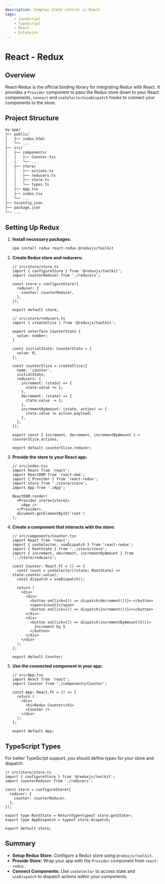```yaml
---
description: Complex state control in React
tags:
    - JavaScript
    - TypeScript
    - React
    - Extension
---
```


# React - Redux

## Overview

React-Redux is the official binding library for integrating Redux with React. It provides a `Provider` component to pass the Redux store down to your React components, `connect` and `useSelector`/`useDispatch` hooks to connect your components to the store.

## Project Structure

```txt
my-app/
├── public/
│   ├── index.html
│   └── ...
├── src/
│   ├── components/
│   │   ├── Counter.tsx
│   │   └── ...
│   ├── store/
│   │   ├── actions.ts
│   │   ├── reducers.ts
│   │   ├── store.ts
│   │   └── types.ts
│   ├── App.tsx
│   ├── index.tsx
│   └── ...
├── tsconfig.json
├── package.json
└── ...
```

## Setting Up Redux

1. **Install necessary packages:**

   ```bash
   npm install redux react-redux @reduxjs/toolkit
   ```

2. **Create Redux store and reducers:**

   ```tsx
   // src/store/store.ts
   import { configureStore } from '@reduxjs/toolkit';
   import counterReducer from './reducers';

   const store = configureStore({
     reducer: {
       counter: counterReducer,
     },
   });

   export default store;
   ```

   ```tsx
   // src/store/reducers.ts
   import { createSlice } from '@reduxjs/toolkit';

   export interface CounterState {
     value: number;
   }

   const initialState: CounterState = {
     value: 0,
   };

   const counterSlice = createSlice({
     name: 'counter',
     initialState,
     reducers: {
       increment: (state) => {
         state.value += 1;
       },
       decrement: (state) => {
         state.value -= 1;
       },
       incrementByAmount: (state, action) => {
         state.value += action.payload;
       },
     },
   });

   export const { increment, decrement, incrementByAmount } = counterSlice.actions;

   export default counterSlice.reducer;
   ```

3. **Provide the store to your React app:**

   ```tsx
   // src/index.tsx
   import React from 'react';
   import ReactDOM from 'react-dom';
   import { Provider } from 'react-redux';
   import store from './store/store';
   import App from './App';

   ReactDOM.render(
     <Provider store={store}>
       <App />
     </Provider>,
     document.getElementById('root')
   );
   ```

4. **Create a component that interacts with the store:**

   ```tsx
   // src/components/Counter.tsx
   import React from 'react';
   import { useSelector, useDispatch } from 'react-redux';
   import { RootState } from '../store/store';
   import { increment, decrement, incrementByAmount } from '../store/reducers';

   const Counter: React.FC = () => {
     const count = useSelector((state: RootState) => state.counter.value);
     const dispatch = useDispatch();

     return (
       <div>
         <div>
           <button onClick={() => dispatch(decrement())}>-</button>
           <span>{count}</span>
           <button onClick={() => dispatch(increment())}>+</button>
         </div>
         <div>
           <button onClick={() => dispatch(incrementByAmount(5))}>
             Increment by 5
           </button>
         </div>
       </div>
     );
   };

   export default Counter;
   ```

5. **Use the connected component in your app:**

   ```tsx
   // src/App.tsx
   import React from 'react';
   import Counter from './components/Counter';

   const App: React.FC = () => {
     return (
       <div>
         <h1>Redux Counter</h1>
         <Counter />
       </div>
     );
   };

   export default App;
   ```

## TypeScript Types

For better TypeScript support, you should define types for your store and dispatch.

```tsx
// src/store/store.ts
import { configureStore } from '@reduxjs/toolkit';
import counterReducer from './reducers';

const store = configureStore({
  reducer: {
    counter: counterReducer,
  },
});

export type RootState = ReturnType<typeof store.getState>;
export type AppDispatch = typeof store.dispatch;

export default store;
```

## Summary

- **Setup Redux Store:** Configure a Redux store using `@reduxjs/toolkit`.
- **Provide Store:** Wrap your app with the `Provider` component from `react-redux`.
- **Connect Components:** Use `useSelector` to access state and `useDispatch` to dispatch actions within your components.
